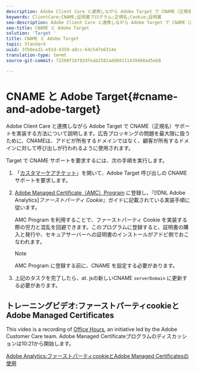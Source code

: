 ```yaml
---
description: Adobe Client Care と連携しながら Adobe Target で CNAME（正規名）サポートを実装する方法について説明します。
keywords: ClientCare;CNAME;証明書プログラム;正規名;Cookie;証明書
seo-description: Adobe Client Care と連携しながら Adobe Target で CNAME（正規名）サポートを実装する方法について説明します。
seo-title: CNAME と Adobe Target
solution: 'Target '
title: CNAME と Adobe Target
topic: Standard
uuid: 3fb0ea31-e91d-4359-a8cc-64c547e6314e
translation-type: tm+mt
source-git-commit: 72260f1bf82dfeab2582add69111439498ad5eb8

---
```



# CNAME と Adobe Target{#cname-and-adobe-target}

Adobe Client Care と連携しながら Adobe Target で CNAME（正規名）サポートを実装する方法について説明します。広告ブロッキングの問題を最大限に扱うために、CNAMEは、アドビが所有するドメインではなく、顧客が所有するドメインに対して呼び出しが行われるように使用されます。

Target で CNAME サポートを要求するには、次の手順を実行します。

1. 「[カスタマーケアチケット](../../cmp-resources-and-contact-information.md#reference_ACA3391A00EF467B87930A450050077C)」を開いて、Adobe Target 呼び出しの CNAME サポートを要求します。
1. [Adobe Managed Certificate（AMC）Program](https://marketing.adobe.com/resources/help/en_US/whitepapers/first_party_cookies/adobe_managed_cert_pgm.html) に登録し、『[!DNL Adobe Analytics]*ファーストパーティ Cookie*』ガイドに記載されている実装手順に従います。

   AMC Program を利用することで、ファーストパーティ Cookie を実装する際の労力と混乱を回避できます。このプログラムに登録すると、証明書の購入と発行や、セキュアサーバーへの証明書のインストールがアドビ側でおこなわれます。

   >[!NOTE]
   >
   >AMC Program に登録する前に、CNAME を設定する必要があります。

1. 上記のタスクを完了したら、at. jsの新しいCNAME `serverDomain` に更新する必要があります。

## トレーニングビデオ:ファーストパーティcookieとAdobe Managed Certificates

This video is a recording of [Office Hours](/help/cmp-resources-and-contact-information.md#concept_58EA30379D3B48C4848BA2A8C464A5B7), an initiative led by the Adobe Customer Care team. Adobe Managed Certificateプログラムのディスカッションは10:21から開始します。

[Adobe Analytics:ファーストパーティcookieとAdobe Managed Certificatesの使用](https://helpx.adobe.com/customer-care-office-hours/analytics/first-party-cookies-adobe-managed-certificates.html)
